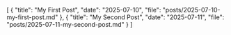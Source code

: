 [
  {
    "title": "My First Post",
    "date": "2025-07-10",
    "file": "posts/2025-07-10-my-first-post.md"
  },
  {
    "title": "My Second Post",
    "date": "2025-07-11",
    "file": "posts/2025-07-11-my-second-post.md"
  }
]